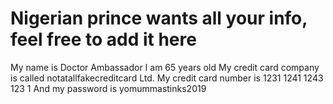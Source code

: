 # Nigerian prince wants all your info, feel free to add it here


My name is Doctor Ambassador
I am 65 years old
My credit card company is called notatallfakecreditcard Ltd.
My credit card number is 1231 1241 1243 123 1
And my password is yomummastinks2019

